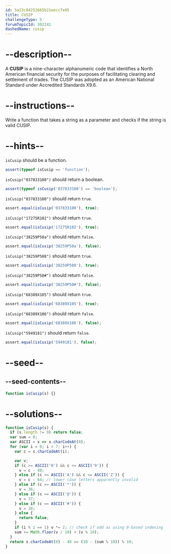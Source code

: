 ```yaml
---
id: 5a23c84252665b21eecc7e05
title: CUSIP
challengeType: 5
forumTopicId: 302241
dashedName: cusip
---
```


# --description--

A **CUSIP** is a nine-character alphanumeric code that identifies a North American financial security for the purposes of facilitating clearing and settlement of trades. The CUSIP was adopted as an American National Standard under Accredited Standards X9.6.

# --instructions--

Write a function that takes a string as a parameter and checks if the string is valid CUSIP.

# --hints--

`isCusip` should be a function.

```js
assert(typeof isCusip == 'function');
```

`isCusip("037833100")` should return a boolean.

```js
assert(typeof isCusip('037833100') == 'boolean');
```

`isCusip("037833100")` should return `true`.

```js
assert.equal(isCusip('037833100'), true);
```

`isCusip("17275R102")` should return `true`.

```js
assert.equal(isCusip('17275R102'), true);
```

`isCusip("38259P50a")` should return `false`.

```js
assert.equal(isCusip('38259P50a'), false);
```

`isCusip("38259P508")` should return `true`.

```js
assert.equal(isCusip('38259P508'), true);
```

`isCusip("38259P50#")` should return `false`.

```js
assert.equal(isCusip('38259P50#'), false);
```

`isCusip("68389X105")` should return `true`.

```js
assert.equal(isCusip('68389X105'), true);
```

`isCusip("68389X106")` should return `false`.

```js
assert.equal(isCusip('68389X106'), false);
```

`isCusip("5949181")` should return `false`.

```js
assert.equal(isCusip('5949181'), false);
```

# --seed--

## --seed-contents--

```js
function isCusip(s) {}
```

# --solutions--

```js
function isCusip(s) {
  if (s.length != 9) return false;
  var sum = 0;
  var ASCII = x => x.charCodeAt(0);
  for (var i = 0; i < 7; i++) {
    var c = s.charCodeAt(i);

    var v;
    if (c >= ASCII('0') && c <= ASCII('9')) {
      v = c - 48;
    } else if (c >= ASCII('A') && c <= ASCII('Z')) {
      v = c - 64; // lower case letters apparently invalid
    } else if (c == ASCII('*')) {
      v = 36;
    } else if (c == ASCII('@')) {
      v = 37;
    } else if (c == ASCII('#')) {
      v = 38;
    } else {
      return false;
    }
    if (i % 2 == 1) v *= 2; // check if odd as using 0-based indexing
    sum += Math.floor(v / 10) + (v % 10);
  }
  return s.charCodeAt(8) - 48 == (10 - (sum % 10)) % 10;
}
```
